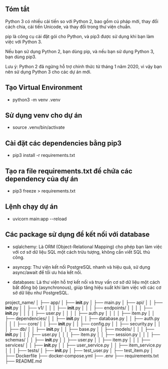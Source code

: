 ## Tóm tắt

Python 3 có nhiều cải tiến so với Python 2, bao gồm cú pháp mới, thay đổi cách chia, cải tiến Unicode, và thay đổi trong thư viện chuẩn.

pip là công cụ cài đặt gói cho Python, và pip3 được sử dụng khi bạn làm việc với Python 3.

Nếu bạn sử dụng Python 2, bạn dùng pip, và nếu bạn sử dụng Python 3, bạn dùng pip3.

Lưu ý: Python 2 đã ngừng hỗ trợ chính thức từ tháng 1 năm 2020, vì vậy bạn nên sử dụng Python 3 cho các dự án mới.

## Tạo Virtual Environment

- python3 -m venv .venv

## Sử dụng venv cho dự án

- source .venv/bin/activate

## Cài đặt các dependencies bằng pip3

- pip3 install -r requirements.txt

## Tạo ra file requirements.txt để chứa các dependency của dự án

- pip3 freeze > requirements.txt

## Lệnh chạy dự án

- uvicorn main:app --reload

## Các package sử dụng để kết nối với database

- sqlalchemy: Là ORM (Object-Relational Mapping) cho phép bạn làm việc với cơ sở dữ liệu SQL một cách trừu tượng, không cần viết SQL thủ công.

- asyncpg: Thư viện kết nối PostgreSQL nhanh và hiệu quả, sử dụng async/await để tối ưu hóa kết nối.

- databases: Là thư viện hỗ trợ kết nối và truy vấn cơ sở dữ liệu một cách bất đồng bộ (asynchronous), giúp tăng hiệu suất khi làm việc với các cơ sở dữ liệu như PostgreSQL.

<!-- RECOMMEND PROJECT STRUCTURE -->

project_name/
│
├── app/
│ ├── **init**.py
│ ├── main.py
│ ├── api/
│ │ ├── **init**.py
│ │ ├── v1/
│ │ │ ├── **init**.py
│ │ │ ├── endpoints/
│ │ │ │ ├── **init**.py
│ │ │ │ ├── user.py
│ │ │ │ ├── auth.py
│ │ │ │ ├── item.py
│ │ ├── dependencies/
│ │ ├── **init**.py
│ │ ├── database.py
│ │ ├── auth.py
│ │
│ ├── core/
│ │ ├── **init**.py
│ │ ├── config.py
│ │ ├── security.py
│ │
│ ├── db/
│ │ ├── **init**.py
│ │ ├── base.py
│ │ ├── models/
│ │ │ ├── **init**.py
│ │ │ ├── user.py
│ │ │ ├── item.py
│ │ ├── session.py
│ │
│ ├── schemas/
│ │ ├── **init**.py
│ │ ├── user.py
│ │ ├── item.py
│ │
│ ├── services/
│ │ ├── **init**.py
│ │ ├── user_service.py
│ │ ├── item_service.py
│ │
│ ├── tests/
│ ├── **init**.py
│ ├── test_user.py
│ ├── test_item.py
│
├── Dockerfile
├── docker-compose.yml
├── .env
├── requirements.txt
├── README.md
